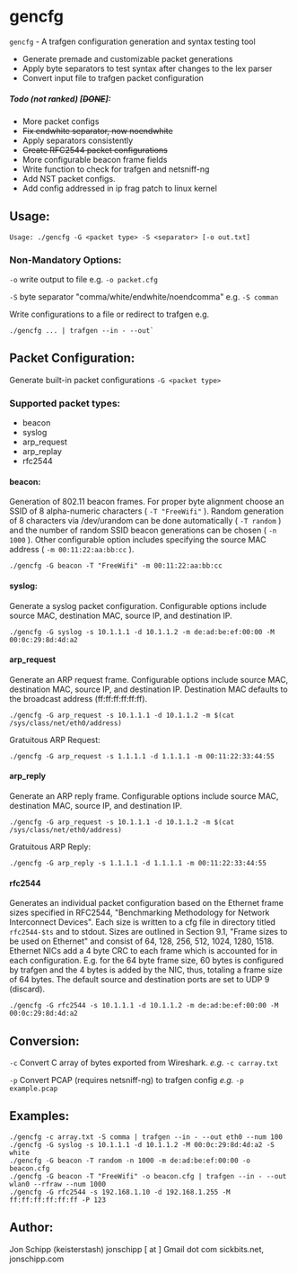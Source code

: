 # gencfg

`gencfg` - A trafgen configuration generation and syntax testing tool

   * Generate premade and customizable packet generations
   * Apply byte separators to test syntax after changes to the lex parser
   * Convert input file to trafgen packet configuration

##### Todo (not ranked) [~~DONE~~]:

   * More packet configs
   * ~~Fix endwhite separator, now noendwhite~~
   * Apply separators consistently
   * ~~Create RFC2544 packet configurations~~
   * More configurable beacon frame fields
   * Write function to check for trafgen and netsniff-ng
   * Add NST packet configs.
   * Add config addressed in ip frag patch to linux kernel

## Usage:

```shell
Usage: ./gencfg -G <packet type> -S <separator> [-o out.txt]
```

### Non-Mandatory Options:

`-o` write output to file e.g. `-o packet.cfg`

`-S` byte separator "comma/white/endwhite/noendcomma" e.g. `-S comman`

Write configurations to a file or redirect to trafgen e.g.
```shell
./gencfg ... | trafgen --in - --out`
```

## Packet Configuration:

Generate built-in packet configurations `-G <packet type>`

### Supported packet types:

   * beacon
   * syslog
   * arp_request
   * arp_replay
   * rfc2544

#### beacon:
Generation of 802.11 beacon frames. For proper byte alignment choose
an SSID of 8 alpha-numeric characters ( `-T "FreeWifi"` ). Random
generation of 8 characters via /dev/urandom can be done automatically
( `-T random` ) and the number of random SSID beacon generations can be
chosen ( `-n 1000` ). Other configurable option includes specifying the
source MAC address ( `-m 00:11:22:aa:bb:cc` ).

```shell
./gencfg -G beacon -T "FreeWifi" -m 00:11:22:aa:bb:cc
```

#### syslog:
Generate a syslog packet configuration. Configurable options
include source MAC, destination MAC, source IP, and destination IP.

```shell
./gencfg -G syslog -s 10.1.1.1 -d 10.1.1.2 -m de:ad:be:ef:00:00 -M 00:0c:29:8d:4d:a2
```

#### arp_request
Generate an ARP request frame. Configurable options include source MAC,
destination MAC, source IP, and destination IP. Destination MAC defaults
to the broadcast address (ff:ff:ff:ff:ff:ff).

```shell
./gencfg -G arp_request -s 10.1.1.1 -d 10.1.1.2 -m $(cat /sys/class/net/eth0/address)
```

Gratuitous ARP Request:

```shell
./gencfg -G arp_request -s 1.1.1.1 -d 1.1.1.1 -m 00:11:22:33:44:55
```

#### arp_reply
Generate an ARP reply frame. Configurable options include source MAC,
destination MAC, source IP, and destination IP.

```shell
./gencfg -G arp_request -s 10.1.1.1 -d 10.1.1.2 -m $(cat /sys/class/net/eth0/address)
```

Gratuitous ARP Reply:

```shell
./gencfg -G arp_reply -s 1.1.1.1 -d 1.1.1.1 -m 00:11:22:33:44:55
```

#### rfc2544
Generates an individual packet configuration based on the Ethernet
frame sizes specified in RFC2544, "Benchmarking Methodology for
Network Interconnect Devices". Each size is written to a cfg file
in directory titled `rfc2544-$ts` and to stdout. Sizes are outlined in
Section 9.1, "Frame sizes to be used on Ethernet" and consist of 64,
128, 256, 512, 1024, 1280, 1518. Ethernet NICs add a 4 byte CRC to each
frame which is accounted for in each configuration. E.g. for the 64 byte
frame size, 60 bytes is configured by trafgen and the 4 bytes is added
by the NIC, thus, totaling a frame size of 64 bytes. The default source
and destination ports are set to UDP 9 (discard).

```shell
./gencfg -G rfc2544 -s 10.1.1.1 -d 10.1.1.2 -m de:ad:be:ef:00:00 -M 00:0c:29:8d:4d:a2
```

## Conversion:

`-c` Convert C array of bytes exported from Wireshark. *e.g.* `-c carray.txt`

`-p` Convert PCAP (requires netsniff-ng) to trafgen config *e.g.* `-p example.pcap`

## Examples:
```shell
./gencfg -c array.txt -S comma | trafgen --in - --out eth0 --num 100
./gencfg -G syslog -s 10.1.1.1 -d 10.1.1.2 -M 00:0c:29:8d:4d:a2 -S white
./gencfg -G beacon -T random -n 1000 -m de:ad:be:ef:00:00 -o beacon.cfg
./gencfg -G beacon -T "FreeWifi" -o beacon.cfg | trafgen --in - --out wlan0 --rfraw --num 1000
./gencfg -G rfc2544 -s 192.168.1.10 -d 192.168.1.255 -M ff:ff:ff:ff:ff:ff -P 123
```

## Author:
Jon Schipp (keisterstash)
jonschipp [ at ] Gmail dot com
sickbits.net, jonschipp.com
